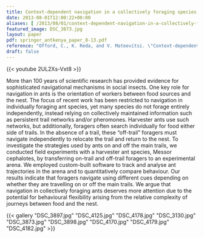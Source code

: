 ```yaml
---
title: Context-dependent navigation in a collectively foraging species of ant, Messor cephalotes
date: 2013-08-01T12:00:22+00:00
aliases: [ /2013/08/01/context-dependent-navigation-in-a-collectively-foraging-species-of-ant-messor-cephalotes/ ]
featured_image: DSC_3873.jpg
layout: paper
pdf: springer_antkenya_paper_8-13.pdf
reference: "Offord, C., K. Reda, and V. Mateevitsi. \"Context-dependent navigation in a collectively foraging species of ant, Messor cephalotes.\" Insectes sociaux 60, no. 3 (2013): 361-368."
draft: false
---
```

{{< youtube 2UL2Xs-Vxt8 >}}

More than 100 years of scientific research has provided evidence for sophisticated navigational mechanisms in social insects. One key role for navigation in ants is the orientation of workers between food sources and the nest. The focus of recent work has been restricted to navigation in individually foraging ant species, yet many species do not forage entirely independently, instead relying on collectively maintained information such as persistent trail networks and/or pheromones. Harvester ants use such networks, but additionally, foragers often search individually for food either side of trails. In the absence of a trail, these “off-trail” foragers must navigate independently to relocate the trail and return to the nest. To investigate the strategies used by ants on and off the main trails, we conducted field experiments with a harvester ant species, Messor cephalotes, by transferring on-trail and off-trail foragers to an experimental arena. We employed custom-built software to track and analyse ant trajectories in the arena and to quantitatively compare behaviour. Our results indicate that foragers navigate using different cues depending on whether they are travelling on or off the main trails. We argue that navigation in collectively foraging ants deserves more attention due to the potential for behavioural flexibility arising from the relative complexity of journeys between food and the nest.

{{< gallery "DSC_3897.jpg"	"DSC_4125.jpg" "DSC_4178.jpg" "DSC_3130.jpg" "DSC_3873.jpg" "DSC_3898.jpg" "DSC_4170.jpg" "DSC_4179.jpg" "DSC_4182.jpg" >}}
